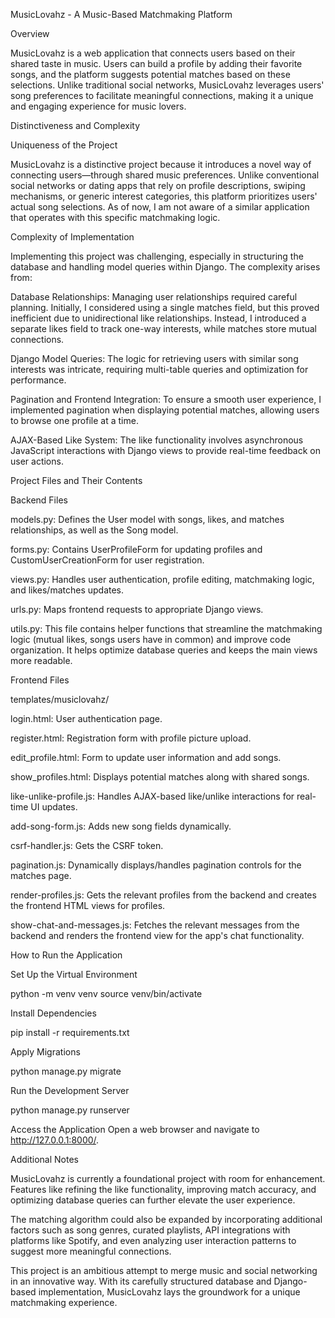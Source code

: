 MusicLovahz - A Music-Based Matchmaking Platform

Overview

MusicLovahz is a web application that connects users based on their shared taste in music. Users can build a profile by adding their favorite songs, and the platform suggests potential matches based on these selections. Unlike traditional social networks, MusicLovahz leverages users' song preferences to facilitate meaningful connections, making it a unique and engaging experience for music lovers.

Distinctiveness and Complexity

Uniqueness of the Project

MusicLovahz is a distinctive project because it introduces a novel way of connecting users—through shared music preferences. Unlike conventional social networks or dating apps that rely on profile descriptions, swiping mechanisms, or generic interest categories, this platform prioritizes users' actual song selections. As of now, I am not aware of a similar application that operates with this specific matchmaking logic.

Complexity of Implementation

Implementing this project was challenging, especially in structuring the database and handling model queries within Django. The complexity arises from:

Database Relationships: Managing user relationships required careful planning. Initially, I considered using a single matches field, but this proved inefficient due to unidirectional like relationships. Instead, I introduced a separate likes field to track one-way interests, while matches store mutual connections.

Django Model Queries: The logic for retrieving users with similar song interests was intricate, requiring multi-table queries and optimization for performance.

Pagination and Frontend Integration: To ensure a smooth user experience, I implemented pagination when displaying potential matches, allowing users to browse one profile at a time.

AJAX-Based Like System: The like functionality involves asynchronous JavaScript interactions with Django views to provide real-time feedback on user actions.

Project Files and Their Contents

Backend Files

models.py: Defines the User model with songs, likes, and matches relationships, as well as the Song model.

forms.py: Contains UserProfileForm for updating profiles and CustomUserCreationForm for user registration.

views.py: Handles user authentication, profile editing, matchmaking logic, and likes/matches updates.

urls.py: Maps frontend requests to appropriate Django views.

utils.py: This file contains helper functions that streamline the matchmaking logic (mutual likes, songs users have in common) and improve code organization. It helps optimize database queries and keeps the main views more readable.


Frontend Files

templates/musiclovahz/

login.html: User authentication page.

register.html: Registration form with profile picture upload.

edit_profile.html: Form to update user information and add songs.

show_profiles.html: Displays potential matches along with shared songs.

like-unlike-profile.js: Handles AJAX-based like/unlike interactions for real-time UI updates.

add-song-form.js: Adds new song fields dynamically.

csrf-handler.js: Gets the CSRF token.

pagination.js: Dynamically displays/handles pagination controls for the matches page.

render-profiles.js: Gets the relevant profiles from the backend and creates the frontend HTML views for profiles.

show-chat-and-messages.js: Fetches the relevant messages from the backend and renders the frontend view for the app's chat functionality.

How to Run the Application

Set Up the Virtual Environment

python -m venv venv
source venv/bin/activate 

Install Dependencies

pip install -r requirements.txt

Apply Migrations

python manage.py migrate

Run the Development Server

python manage.py runserver

Access the Application
Open a web browser and navigate to http://127.0.0.1:8000/.

Additional Notes

MusicLovahz is currently a foundational project with room for enhancement. Features like refining the like functionality, improving match accuracy, and optimizing database queries can further elevate the user experience.

The matching algorithm could also be expanded by incorporating additional factors such as song genres, curated playlists, API integrations with platforms like Spotify, and even analyzing user interaction patterns to suggest more meaningful connections.

This project is an ambitious attempt to merge music and social networking in an innovative way. With its carefully structured database and Django-based implementation, MusicLovahz lays the groundwork for a unique matchmaking experience.